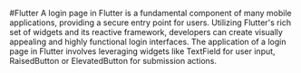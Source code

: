 #Flutter
A login page in Flutter is a fundamental component of many mobile applications, providing a secure entry point for users. Utilizing Flutter's rich set of widgets and its reactive framework, developers can create visually appealing and highly functional login interfaces. The application of a login page in Flutter involves leveraging widgets like TextField for user input, RaisedButton or ElevatedButton for submission actions.
